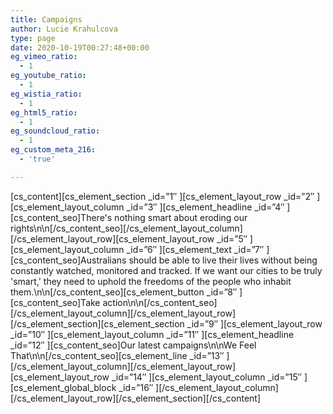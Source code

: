```yaml
---
title: Campaigns
author: Lucie Krahulcova
type: page
date: 2020-10-19T00:27:48+00:00
eg_vimeo_ratio:
  - 1
eg_youtube_ratio:
  - 1
eg_wistia_ratio:
  - 1
eg_html5_ratio:
  - 1
eg_soundcloud_ratio:
  - 1
eg_custom_meta_216:
  - 'true'

---
```

\[cs\_content\]\[cs\_element\_section \_id=&#8221;1&#8243; \]\[cs\_element\_layout\_row \_id=&#8221;2&#8243; \]\[cs\_element\_layout\_column \_id=&#8221;3&#8243; \]\[cs\_element\_headline \_id=&#8221;4&#8243; \]\[cs\_content\_seo\]There's nothing smart about eroding our rights\n\n\[/cs\_content\_seo\]\[/cs\_element\_layout\_column\]\[/cs\_element\_layout\_row\]\[cs\_element\_layout\_row \_id=&#8221;5&#8243; \]\[cs\_element\_layout\_column \_id=&#8221;6&#8243; \]\[cs\_element\_text \_id=&#8221;7&#8243; \]\[cs\_content\_seo]Australians should be able to live their lives without being constantly watched, monitored and tracked. If we want our cities to be truly 'smart,' they need to uphold the freedoms of the people who inhabit them.\n\n[/cs\_content\_seo\]\[cs\_element\_button \_id=&#8221;8&#8243; \]\[cs\_content\_seo]Take action\n\n[/cs\_content\_seo\]\[/cs\_element\_layout\_column\]\[/cs\_element\_layout\_row\]\[/cs\_element\_section\]\[cs\_element\_section \_id=&#8221;9&#8243; \]\[cs\_element\_layout\_row \_id=&#8221;10&#8243; \]\[cs\_element\_layout\_column \_id=&#8221;11&#8243; \]\[cs\_element\_headline \_id=&#8221;12&#8243; \]\[cs\_content\_seo]Our latest campaigns\n\nWe Feel That\n\n[/cs\_content\_seo\]\[cs\_element\_line \_id=&#8221;13&#8243; \]\[/cs\_element\_layout\_column\]\[/cs\_element\_layout\_row\]\[cs\_element\_layout\_row \_id=&#8221;14&#8243; \]\[cs\_element\_layout\_column \_id=&#8221;15&#8243; \]\[cs\_element\_global\_block \_id=&#8221;16&#8243; \]\[/cs\_element\_layout\_column\]\[/cs\_element\_layout\_row\]\[/cs\_element\_section\][/cs_content]
